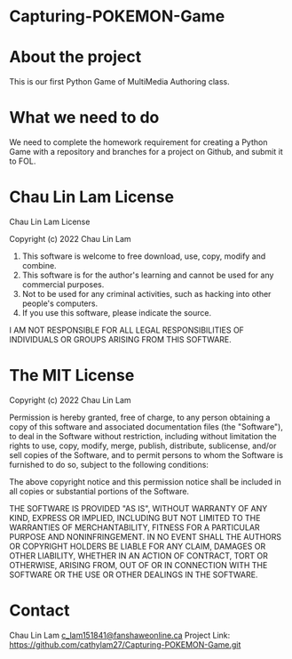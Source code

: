 # Capturing-POKEMON-Game

# About the project
This is our first Python Game of MultiMedia Authoring class.

# What we need to do
We need to complete the homework requirement for creating a Python Game with a repository and branches for a project on Github, and submit it to FOL.

# Chau Lin Lam License
Chau Lin Lam License

Copyright (c) 2022 Chau Lin Lam

1) This software is welcome to free download, use, copy, modify and combine.
2) This software is for the author's learning and cannot be used for any commercial purposes.
3) Not to be used for any criminal activities, such as hacking into other people's computers.
4) If you use this software, please indicate the source.

I AM NOT RESPONSIBLE FOR ALL LEGAL RESPONSIBILITIES OF INDIVIDUALS OR GROUPS ARISING FROM THIS SOFTWARE.

# The MIT License
Copyright (c) 2022 Chau Lin Lam

Permission is hereby granted, free of charge, to any person obtaining a copy of this software and associated documentation files (the "Software"), to deal in the Software without restriction, including without limitation the rights to use, copy, modify, merge, publish, distribute, sublicense, and/or sell copies of the Software, and to permit persons to whom the Software is furnished to do so, subject to the following conditions:

The above copyright notice and this permission notice shall be included in all copies or substantial portions of the Software.

THE SOFTWARE IS PROVIDED "AS IS", WITHOUT WARRANTY OF ANY KIND, EXPRESS OR IMPLIED, INCLUDING BUT NOT LIMITED TO THE WARRANTIES OF MERCHANTABILITY, FITNESS FOR A PARTICULAR PURPOSE AND NONINFRINGEMENT. IN NO EVENT SHALL THE AUTHORS OR COPYRIGHT HOLDERS BE LIABLE FOR ANY CLAIM, DAMAGES OR OTHER LIABILITY, WHETHER IN AN ACTION OF CONTRACT, TORT OR OTHERWISE, ARISING FROM, OUT OF OR IN CONNECTION WITH THE SOFTWARE OR THE USE OR OTHER DEALINGS IN THE SOFTWARE.

# Contact
Chau Lin Lam
c_lam151841@fanshaweonline.ca
Project Link: https://github.com/cathylam27/Capturing-POKEMON-Game.git
